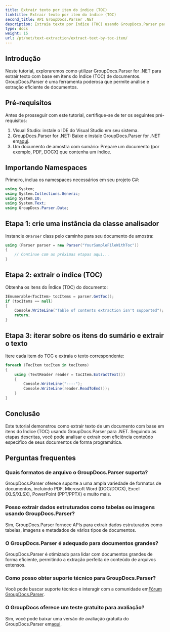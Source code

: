 ```yaml
---
title: Extrair texto por item do índice (TOC)
linktitle: Extrair texto por item do índice (TOC)
second_title: API GroupDocs.Parser .NET
description: Extraia texto por Índice (TOC) usando GroupDocs.Parser para .NET. Aprenda técnicas eficientes de análise de documentos para extração estruturada de dados.
type: docs
weight: 15
url: /pt/net/text-extraction/extract-text-by-toc-item/
---
```

## Introdução
Neste tutorial, exploraremos como utilizar GroupDocs.Parser for .NET para extrair texto com base em itens do Índice (TOC) de documentos. GroupDocs.Parser é uma ferramenta poderosa que permite análise e extração eficiente de documentos.
## Pré-requisitos
Antes de prosseguir com este tutorial, certifique-se de ter os seguintes pré-requisitos:
1. Visual Studio: instale o IDE do Visual Studio em seu sistema.
2.  GroupDocs.Parser for .NET: Baixe e instale GroupDocs.Parser for .NET em[aqui](https://releases.groupdocs.com/parser/net/).
3. Um documento de amostra com sumário: Prepare um documento (por exemplo, PDF, DOCX) que contenha um índice.

## Importando Namespaces
Primeiro, inclua os namespaces necessários em seu projeto C#:
```csharp
using System;
using System.Collections.Generic;
using System.IO;
using System.Text;
using GroupDocs.Parser.Data;
```
## Etapa 1: crie uma instância da classe analisador
 Instancie o`Parser` class pelo caminho para seu documento de amostra:
```csharp
using (Parser parser = new Parser("YourSampleFileWithToc"))
{
    // Continue com as próximas etapas aqui...
}
```
## Etapa 2: extrair o índice (TOC)
Obtenha os itens do Índice (TOC) do documento:
```csharp
IEnumerable<TocItem> tocItems = parser.GetToc();
if (tocItems == null)
{
    Console.WriteLine("Table of contents extraction isn't supported");
    return;
}
```
## Etapa 3: iterar sobre os itens do sumário e extrair o texto
Itere cada item do TOC e extraia o texto correspondente:
```csharp
foreach (TocItem tocItem in tocItems)
{
    using (TextReader reader = tocItem.ExtractText())
    {
        Console.WriteLine("----");
        Console.WriteLine(reader.ReadToEnd());
    }
}
```

## Conclusão
Este tutorial demonstrou como extrair texto de um documento com base em itens do Índice (TOC) usando GroupDocs.Parser para .NET. Seguindo as etapas descritas, você pode analisar e extrair com eficiência conteúdo específico de seus documentos de forma programática.

## Perguntas frequentes
### Quais formatos de arquivo o GroupDocs.Parser suporta?
GroupDocs.Parser oferece suporte a uma ampla variedade de formatos de documentos, incluindo PDF, Microsoft Word (DOC/DOCX), Excel (XLS/XLSX), PowerPoint (PPT/PPTX) e muito mais.
### Posso extrair dados estruturados como tabelas ou imagens usando GroupDocs.Parser?
Sim, GroupDocs.Parser fornece APIs para extrair dados estruturados como tabelas, imagens e metadados de vários tipos de documentos.
### O GroupDocs.Parser é adequado para documentos grandes?
GroupDocs.Parser é otimizado para lidar com documentos grandes de forma eficiente, permitindo a extração perfeita de conteúdo de arquivos extensos.
### Como posso obter suporte técnico para GroupDocs.Parser?
 Você pode buscar suporte técnico e interagir com a comunidade em[Fórum GroupDocs.Parser](https://forum.groupdocs.com/c/parser/17).
### O GroupDocs oferece um teste gratuito para avaliação?
Sim, você pode baixar uma versão de avaliação gratuita do GroupDocs.Parser em[aqui](https://releases.groupdocs.com/).